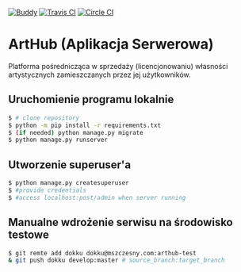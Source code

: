 [![Buddy](https://app.buddy.works/mzpp/mzpp---p--bitbucket-instance/pipelines/pipeline/300110/badge.svg?token=623647084d320a82f313767f0bfed3e698adc43b4cd84d0f3560ef2bbbabae12 "Buddy")](https://app.buddy.works/mzpp/mzpp---p--bitbucket-instance/pipelines/pipeline/300110)
[![Travis CI](https://travis-ci.org/mateusz-szczesny/arthub-api.svg)](https://travis-ci.com/github/mateusz-szczesny/arthub-api)
[![Circle CI](https://circleci.com/gh/mateusz-szczesny/arthub-api.svg?style=svg "CircleCI")](https://app.circleci.com/pipelines/github/mateusz-szczesny/arthub-api)

# ArtHub (Aplikacja Serwerowa)

Platforma pośrednicząca w sprzedaży
(licencjonowaniu) własności artystycznych zamieszczanych przez jej użytkowników.

## Uruchomienie programu lokalnie

```bash
$ # clone repository
$ python -m pip install -r requirements.txt
$ (if needed) python manage.py migrate
$ python manage.py runserver
```

## Utworzenie superuser'a

```bash
$ python manage.py createsuperuser
$ #provide credentials
$ #access localhost:post/admin when server running
```

## Manualne wdrożenie serwisu na środowisko testowe

```bash
$ git remte add dokku dokku@mszczesny.com:arthub-test
& git push dokku develop:master # source_branch:target_branch
```
